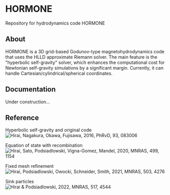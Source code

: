 # HORMONE
Repository for hydrodynamics code HORMONE

## About
HORMONE is a 3D grid-based Godunov-type magnetohydrodynamics code that uses the HLLD approximate Riemann solver.
The main feature is the "hyperbolic self-gravity" solver, which enhances the computational cost for Newtonian self-gravity simulations by a significant margin.
Currently, it can handle Cartesian/cylindrical/spherical coordinates.

## Documentation
Under construction...

## Reference

Hyperbolic self-gravity and original code <br>
![Hirai, Nagakura, Okawa, Fujisawa, 2016, PhRvD, 93, 083006](https://ui.adsabs.harvard.edu/abs/2016PhRvD..93h3006H/abstract)

Equation of state with recombination <br>
![Hirai, Sato, Podsiadlowski, Vigna-Gomez, Mandel, 2020, MNRAS, 499, 1154](https://ui.adsabs.harvard.edu/abs/2020MNRAS.499.1154H/abstract)

Fixed mesh refinement <br>
![Hirai, Podsiadlowski, Owocki, Schneider, Smith, 2021, MNRAS, 503, 4276](https://ui.adsabs.harvard.edu/abs/2021MNRAS.503.4276H/abstract)

Sink particles <br>
![Hirai & Podsiadlowski, 2022, MNRAS, 517, 4544](https://ui.adsabs.harvard.edu/abs/2022MNRAS.517.4544H/abstract)

